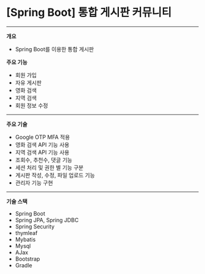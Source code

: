 # [Spring Boot] 통합 게시판 커뮤니티
--- 

**개요**
* Spring Boot를 이용한 통합 게시판

**주요 기능**
* 회원 가입
* 자유 게시판
* 영화 검색
* 지역 검색
* 회원 정보 수정

---  
**주요 기술**
* Google OTP MFA 적용  
* 영화 검색 API 기능 사용
* 지역 검색 API 기능 사용
* 조회수, 추천수, 댓글 기능
* 세션 처리 및 권한 별 기능 구분
* 게시판 작성, 수정, 파일 업로드 기능 
* 관리자 기능 구현

-----------

**기술 스택**
* Spring Boot
* Spring JPA, Spring JDBC
* Spring Security
* thymleaf
* Mybatis
* Mysql
* AJax
* Bootstrap
* Gradle

